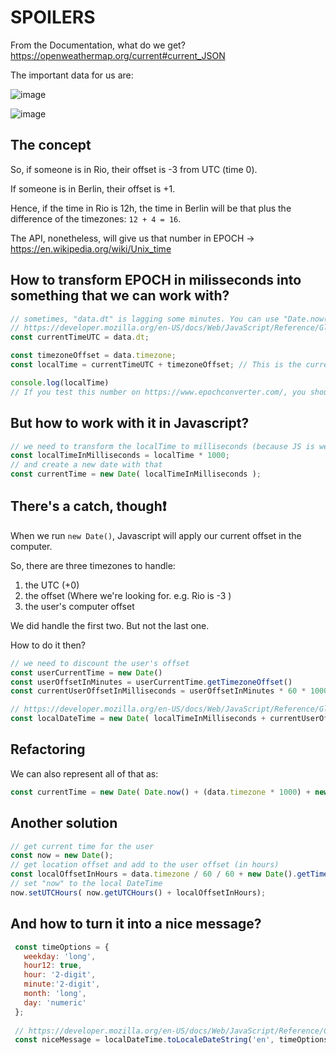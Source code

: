 # SPOILERS

From the Documentation, what do we get?
https://openweathermap.org/current#current_JSON

The important data for us are:

![image](https://user-images.githubusercontent.com/45776359/113037648-fbfb2300-916b-11eb-8aab-e4e683e2ac23.png)

![image](https://user-images.githubusercontent.com/45776359/113037681-04535e00-916c-11eb-9365-e460f5d22ca6.png)


## The concept
So, if someone is in Rio, their offset is -3 from UTC (time 0).

If someone is in Berlin, their offset is +1.

Hence, if the time in Rio is 12h, the time in Berlin will be that plus the difference of the timezones: `12 + 4 = 16`.

The API, nonetheless, will give us that number in EPOCH -> https://en.wikipedia.org/wiki/Unix_time

## How to transform EPOCH in milisseconds into something that we can work with?

```js
// sometimes, "data.dt" is lagging some minutes. You can use "Date.now()" instead
// https://developer.mozilla.org/en-US/docs/Web/JavaScript/Reference/Global_Objects/Date/now
const currentTimeUTC = data.dt; 

const timezoneOffset = data.timezone;
const localTime = currentTimeUTC + timezoneOffset; // This is the current time locally in UNIX EPOCH in seconds -> https://en.wikipedia.org/wiki/Unix_time

console.log(localTime)
// If you test this number on https://www.epochconverter.com/, you should receive the desired time.
```
## But how to work with it in Javascript?

```js
// we need to transform the localTime to milliseconds (because JS is weird)
const localTimeInMilliseconds = localTime * 1000;
// and create a new date with that
const currentTime = new Date( localTimeInMilliseconds ); 

```

## There's a catch, though❗

When we run `new Date()`, Javascript will apply our current offset in the computer.

So, there are three timezones to handle:

1. the UTC (+0)
2. the offset (Where we're looking for. e.g. Rio is -3 )
3. the user's computer offset 

We did handle the first two. But not the last one.

How to do it then?
```js
// we need to discount the user's offset
const userCurrentTime = new Date()
const userOffsetInMinutes = userCurrentTime.getTimezoneOffset()
const currentUserOffsetInMilliseconds = userOffsetInMinutes * 60 * 1000;

// https://developer.mozilla.org/en-US/docs/Web/JavaScript/Reference/Global_Objects/Date/Date
const localDateTime = new Date( localTimeInMilliseconds + currentUserOffsetInMilliseconds ); 
```

## Refactoring

We can also represent all of that as: 

```js
const currentTime = new Date( Date.now() + (data.timezone * 1000) + new Date().getTimezoneOffset() * 60 * 1000 )
```

## Another solution
```js
// get current time for the user
const now = new Date();
// get location offset and add to the user offset (in hours)
const localOffsetInHours = data.timezone / 60 / 60 + new Date().getTimezoneOffset() / 60
// set "now" to the local DateTime
now.setUTCHours( now.getUTCHours() + localOffsetInHours);
```


## And how to turn it into a nice message?
 ```js
  const timeOptions = {
    weekday: 'long',
    hour12: true,
    hour: '2-digit',
    minute:'2-digit',
    month: 'long',
    day: 'numeric'
  };
  
  // https://developer.mozilla.org/en-US/docs/Web/JavaScript/Reference/Global_Objects/Date/toLocaleDateString
  const niceMessage = localDateTime.toLocaleDateString('en', timeOptions); 
```
